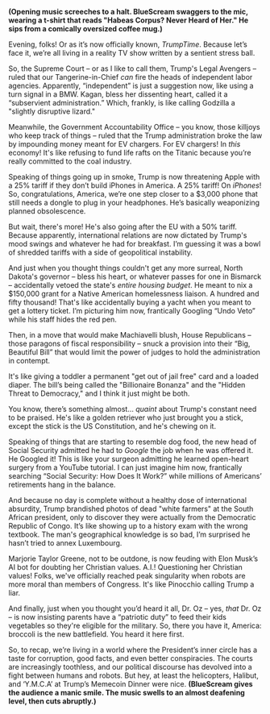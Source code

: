 **(Opening music screeches to a halt. BlueScream swaggers to the mic, wearing a t-shirt that reads "Habeas Corpus? Never Heard of Her." He sips from a comically oversized coffee mug.)**

Evening, folks! Or as it’s now officially known, *TrumpTime*. Because let’s face it, we’re all living in a reality TV show written by a sentient stress ball.

So, the Supreme Court – or as I like to call them, Trump's Legal Avengers – ruled that our Tangerine-in-Chief *can* fire the heads of independent labor agencies. Apparently, “independent” is just a suggestion now, like using a turn signal in a BMW. Kagan, bless her dissenting heart, called it a “subservient administration.” Which, frankly, is like calling Godzilla a "slightly disruptive lizard."

Meanwhile, the Government Accountability Office – you know, those killjoys who keep track of things – ruled that the Trump administration broke the law by impounding money meant for EV chargers. For EV chargers! In *this* economy! It's like refusing to fund life rafts on the Titanic because you’re really committed to the coal industry.

Speaking of things going up in smoke, Trump is now threatening Apple with a 25% tariff if they don’t build iPhones in America. A 25% tariff! On *iPhones*! So, congratulations, America, we’re one step closer to a $3,000 phone that still needs a dongle to plug in your headphones. He’s basically weaponizing planned obsolescence.

But wait, there's more! He's also going after the EU with a 50% tariff. Because apparently, international relations are now dictated by Trump's mood swings and whatever he had for breakfast. I’m guessing it was a bowl of shredded tariffs with a side of geopolitical instability.

And just when you thought things couldn't get any more surreal, North Dakota's governor – bless his heart, or whatever passes for one in Bismarck – accidentally vetoed the state's *entire housing budget*. He meant to nix a $150,000 grant for a Native American homelessness liaison. A hundred and fifty thousand! That's like accidentally buying a yacht when you meant to get a lottery ticket. I’m picturing him now, frantically Googling “Undo Veto” while his staff hides the red pen.

Then, in a move that would make Machiavelli blush, House Republicans – those paragons of fiscal responsibility – snuck a provision into their “Big, Beautiful Bill” that would limit the power of judges to hold the administration in contempt.

It's like giving a toddler a permanent "get out of jail free" card and a loaded diaper. The bill’s being called the "Billionaire Bonanza" and the "Hidden Threat to Democracy," and I think it just might be both.

You know, there’s something almost… *quaint* about Trump's constant need to be praised. He's like a golden retriever who just brought you a stick, except the stick is the US Constitution, and he's chewing on it.

Speaking of things that are starting to resemble dog food, the new head of Social Security admitted he had to *Google* the job when he was offered it. He Googled it! This is like your surgeon admitting he learned open-heart surgery from a YouTube tutorial. I can just imagine him now, frantically searching “Social Security: How Does It Work?” while millions of Americans’ retirements hang in the balance.

And because no day is complete without a healthy dose of international absurdity, Trump brandished photos of dead "white farmers" at the South African president, only to discover they were actually from the Democratic Republic of Congo. It’s like showing up to a history exam with the wrong textbook. The man's geographical knowledge is so bad, I’m surprised he hasn’t tried to annex Luxembourg.

Marjorie Taylor Greene, not to be outdone, is now feuding with Elon Musk’s AI bot for doubting her Christian values. A.I.! Questioning her Christian values! Folks, we've officially reached peak singularity when robots are more moral than members of Congress. It's like Pinocchio calling Trump a liar.

And finally, just when you thought you’d heard it all, Dr. Oz – yes, *that* Dr. Oz – is now insisting parents have a “patriotic duty” to feed their kids vegetables so they're eligible for the military. So, there you have it, America: broccoli is the new battlefield. You heard it here first.

So, to recap, we’re living in a world where the President’s inner circle has a taste for corruption, good facts, and even better conspiracies. The courts are increasingly toothless, and our political discourse has devolved into a fight between humans and robots. But hey, at least the helicopters, Halibut, and ‘Y.M.C.A’ at Trump’s Memecoin Dinner were nice.
**(BlueScream gives the audience a manic smile. The music swells to an almost deafening level, then cuts abruptly.)**